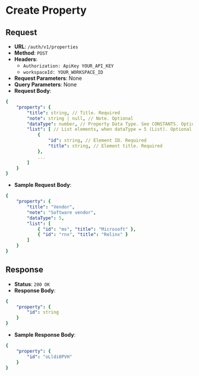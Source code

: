 # Create Property

## Request
* **URL**: `/auth/v1/properties`
* **Method**: `POST`
* **Headers**:
    * `Authorization: ApiKey YOUR_API_KEY`
    * `workspaceId: YOUR_WORKSPACE_ID`
* **Request Parameters**: None
* **Query Parameters**: None
* **Request Body**:
```yaml
{
    "property": {
        "title": string, // Title. Required
        "note": string | null, // Note. Optional
        "dataType": number, // Property Data Type. See CONSTANTS. Optional, defaults to 1 (String)
        "list": [ // List elements, when dataType = 5 (List). Optional
            {
                "id": string, // Element ID. Required
                "title": string, // Element title. Required
            },
            ...
        ]
    }
}
```

* **Sample Request Body**:
```yaml
{
    "property": {
        "title": "Vendor",
        "note": "Software vendor",
        "dataType": 5,
        "list": [
            { "id": "ms", "title": "Microsoft" },
            { "id": "rnx", "title": "Relinx" }
        ]
    }
}
```

## Response
* **Status**: `200 OK`
* **Response Body**:

```yaml
{
    "property": {
        "id": string
    }
}
```

* **Sample Response Body**:

```yaml
{
    "property": {
        "id": "oLldi0PVH"
    }
}
```
